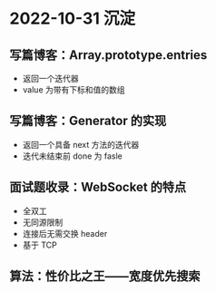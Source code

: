 # 2022-10-31 沉淀
## 写篇博客：Array.prototype.entries
- 返回一个迭代器
- value 为带有下标和值的数组

## 写篇博客：Generator 的实现
- 返回一个具备 next 方法的迭代器
- 迭代未结束前 done 为 fasle

## 面试题收录：WebSocket 的特点
- 全双工
- 无同源限制
- 连接后无需交换 header
- 基于 TCP

## 算法：性价比之王——宽度优先搜索

